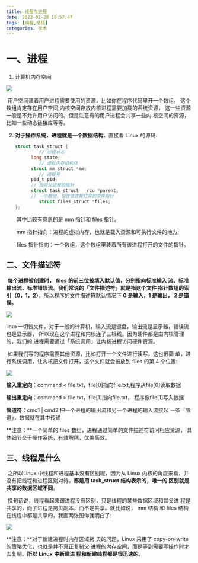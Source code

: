```yaml
---
title: 线程与进程
date: 2022-02-28 19:57:47
tags: [编程,感悟]
categories: 技术
---
```

# 一、进程

1. 计算机内存空间


![](https://cdn.jsdelivr.net/gh/swimminghao/picture@main/img/RqW68w_20210909173200.png)

​		用户空间装着用户进程需要使用的资源，比如你在程序代码里开一个数组， 这个数组肯定存在用户空间;内核空间存放内核进程需要加载的系统资源， 这一些资源一般是不允许用户访问的。但是注意有的用户进程会共享一些内 核空间的资源，比如一些动态链接库等等。

2. **对于操作系统，进程就是一个数据结构**，直接看 Linux 的源码:

   ```c
   struct task_struct {
     		// 进程状态
         long state; 
     		// 虚拟内存结构体
         struct mm_struct *mm; 
     		// 进程号
         pid_t pid;
         // 指向父进程的指针
         struct task_struct __rcu *parent; 
         // 一个数组，包含该进程打开的文件指针 
     		struct files_struct *files;
   };
   ```

   ​		其中比较有意思的是 mm 指针和 files 指针。

   ​		mm 指针指向：进程的虚拟内存，也就是载入资源和可执行文件的地方;

   ​		files 指针指向：一个数组，这个数组里装着所有该进程打开的文件的指针。

## 二、文件描述符

​		**每个进程被创建时，** **files** **的前三位被填入默认值，分别指向标准输入 流、标准输出流、标准错误流。我们常说的「文件描述符」就是指这个文件 指针数组的索引（0，1，2）**，所以程序的文件描述符默认情况下 **0 是输入，1 是输出， 2 是错误。**

![](https://cdn.jsdelivr.net/gh/swimminghao/picture@main/img/image-20210909224717097_20210909224717.png)

​		linux一切皆文件，对于一般的计算机，输入流是键盘，输出流是显示器，错误流也是显示器， 所以现在这个进程和内核连了三根线。因为硬件都是由内核管理的，我们的 进程需要通过「系统调用」让内核进程访问硬件资源。

​		如果我们写的程序需要其他资源，比如打开一个文件进行读写，这也很简 单，进行系统调用，让内核把文件打开，这个文件就会被放到 files 的第 4 个位置:

![](https://cdn.jsdelivr.net/gh/swimminghao/picture@main/img/ex9iww_20210909225018.png)

**输入重定向**：command < file.txt，file[0]指向file.txt,程序从file[0]读取数据

**输出重定向**：command > file.txt，file[1]指向file.txt， 程序像file[1]写入数据

**管道符**：cmd1 | cmd2 把一个进程的输出流和另一个进程的输入流接起 一条「管道」，数据就在其中传递

**注意：**一个简单的 files 数组，进程通过简单的文件描述符访问相应资源， 具体细节交于操作系统，有效解耦，优美高效。

## 三、线程是什么

​			之所以Linux 中线程和进程基本没有区别呢，因为从 Linux 内核的角度来看，并没有把线程和进程区别对待。**都是用** **task_struct** **结构表示的，唯一的 区别就是共享的数据区域不同**。

​		换句话说，线程看起来跟进程没有区别，只是线程的某些数据区域和其父进 程是共享的，而子进程是拷⻉副本，而不是共享。就比如说， mm 结构 和 files 结构在线程中都是共享的，我画两张图你就明白了:

![](https://cdn.jsdelivr.net/gh/swimminghao/picture@main/img/X1GvhJ_20210909230142.png)

**注意：**对于新建进程时内存区域拷 ⻉的问题，Linux 采用了 copy-on-write 的策略优化，也就是并不真正复制父 进程的内存空间，而是等到需要写操作时才去复制。**所以** **Linux** **中新建进 程和新建线程都是很迅速的**。

